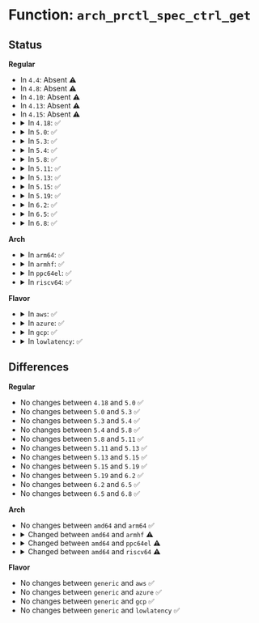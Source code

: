 # Function: <code>arch_prctl_spec_ctrl_get</code>

## Status
<b>Regular</b>
<ul>
<li>
In <code>4.4</code>: Absent ⚠️
</li>
<li>
In <code>4.8</code>: Absent ⚠️
</li>
<li>
In <code>4.10</code>: Absent ⚠️
</li>
<li>
In <code>4.13</code>: Absent ⚠️
</li>
<li>
In <code>4.15</code>: Absent ⚠️
</li>
<li>
<details>
<summary>In <code>4.18</code>: ✅</summary>

```c
int arch_prctl_spec_ctrl_get(struct task_struct *task, long unsigned int which);
```

**Collision:** Unique Global

**Inline:** No

**Transformation:** False

**Instances:**

```
In arch/x86/kernel/cpu/bugs.c (ffffffff81043960)
Location: arch/x86/kernel/cpu/bugs.c:625
Inline: False
Direct callers:
  - kernel/sys.c:__ia32_sys_prctl
  - kernel/sys.c:__x64_sys_prctl
  - fs/proc/array.c:proc_pid_status
```
**Symbols:**

```
ffffffff81043960-ffffffff810439cd: arch_prctl_spec_ctrl_get (STB_GLOBAL)
```
</details>
</li>
<li>
<details>
<summary>In <code>5.0</code>: ✅</summary>

```c
int arch_prctl_spec_ctrl_get(struct task_struct *task, long unsigned int which);
```

**Collision:** Unique Global

**Inline:** No

**Transformation:** False

**Instances:**

```
In arch/x86/kernel/cpu/bugs.c (ffffffff810451f0)
Location: arch/x86/kernel/cpu/bugs.c:921
Inline: False
Direct callers:
  - kernel/sys.c:__ia32_sys_prctl
  - kernel/sys.c:__x64_sys_prctl
  - fs/proc/array.c:proc_pid_status
```
**Symbols:**

```
ffffffff810451f0-ffffffff810452ac: arch_prctl_spec_ctrl_get (STB_GLOBAL)
```
</details>
</li>
<li>
<details>
<summary>In <code>5.3</code>: ✅</summary>

```c
int arch_prctl_spec_ctrl_get(struct task_struct *task, long unsigned int which);
```

**Collision:** Unique Global

**Inline:** No

**Transformation:** False

**Instances:**

```
In arch/x86/kernel/cpu/bugs.c (ffffffff81047cd0)
Location: arch/x86/kernel/cpu/bugs.c:1131
Inline: False
Direct callers:
  - kernel/sys.c:__ia32_sys_prctl
  - kernel/sys.c:__x64_sys_prctl
  - fs/proc/array.c:proc_pid_status
```
**Symbols:**

```
ffffffff81047cd0-ffffffff81047d9c: arch_prctl_spec_ctrl_get (STB_GLOBAL)
```
</details>
</li>
<li>
<details>
<summary>In <code>5.4</code>: ✅</summary>

```c
int arch_prctl_spec_ctrl_get(struct task_struct *task, long unsigned int which);
```

**Collision:** Unique Global

**Inline:** No

**Transformation:** False

**Instances:**

```
In arch/x86/kernel/cpu/bugs.c (ffffffff81048520)
Location: arch/x86/kernel/cpu/bugs.c:1261
Inline: False
Direct callers:
  - kernel/sys.c:__ia32_sys_prctl
  - kernel/sys.c:__x64_sys_prctl
  - fs/proc/array.c:proc_pid_status
```
**Symbols:**

```
ffffffff81048520-ffffffff810485ec: arch_prctl_spec_ctrl_get (STB_GLOBAL)
```
</details>
</li>
<li>
<details>
<summary>In <code>5.8</code>: ✅</summary>

```c
int arch_prctl_spec_ctrl_get(struct task_struct *task, long unsigned int which);
```

**Collision:** Unique Global

**Inline:** No

**Transformation:** False

**Instances:**

```
In arch/x86/kernel/cpu/bugs.c (ffffffff8104c150)
Location: arch/x86/kernel/cpu/bugs.c:1378
Inline: False
Direct callers:
  - kernel/sys.c:__do_sys_prctl
  - fs/proc/array.c:proc_pid_status
```
**Symbols:**

```
ffffffff8104c150-ffffffff8104c252: arch_prctl_spec_ctrl_get (STB_GLOBAL)
```
</details>
</li>
<li>
<details>
<summary>In <code>5.11</code>: ✅</summary>

```c
int arch_prctl_spec_ctrl_get(struct task_struct *task, long unsigned int which);
```

**Collision:** Unique Global

**Inline:** No

**Transformation:** False

**Instances:**

```
In arch/x86/kernel/cpu/bugs.c (ffffffff8104b670)
Location: arch/x86/kernel/cpu/bugs.c:1386
Inline: False
Direct callers:
  - kernel/sys.c:__do_sys_prctl
  - fs/proc/array.c:task_seccomp
  - fs/proc/array.c:task_seccomp
```
**Symbols:**

```
ffffffff8104b670-ffffffff8104b77b: arch_prctl_spec_ctrl_get (STB_GLOBAL)
```
</details>
</li>
<li>
<details>
<summary>In <code>5.13</code>: ✅</summary>

```c
int arch_prctl_spec_ctrl_get(struct task_struct *task, long unsigned int which);
```

**Collision:** Unique Global

**Inline:** No

**Transformation:** False

**Instances:**

```
In arch/x86/kernel/cpu/bugs.c (ffffffff8104d320)
Location: arch/x86/kernel/cpu/bugs.c:1386
Inline: False
Direct callers:
  - kernel/sys.c:__do_sys_prctl
  - fs/proc/array.c:task_seccomp
  - fs/proc/array.c:task_seccomp
```
**Symbols:**

```
ffffffff8104d320-ffffffff8104d42c: arch_prctl_spec_ctrl_get (STB_GLOBAL)
```
</details>
</li>
<li>
<details>
<summary>In <code>5.15</code>: ✅</summary>

```c
int arch_prctl_spec_ctrl_get(struct task_struct *task, long unsigned int which);
```

**Collision:** Unique Global

**Inline:** No

**Transformation:** False

**Instances:**

```
In arch/x86/kernel/cpu/bugs.c (ffffffff81054a50)
Location: arch/x86/kernel/cpu/bugs.c:1539
Inline: False
Direct callers:
  - kernel/sys.c:__do_sys_prctl
  - fs/proc/array.c:task_seccomp
  - fs/proc/array.c:task_seccomp
```
**Symbols:**

```
ffffffff81054a50-ffffffff81054b83: arch_prctl_spec_ctrl_get (STB_GLOBAL)
```
</details>
</li>
<li>
<details>
<summary>In <code>5.19</code>: ✅</summary>

```c
int arch_prctl_spec_ctrl_get(struct task_struct *task, long unsigned int which);
```

**Collision:** Unique Global

**Inline:** No

**Transformation:** False

**Instances:**

```
In arch/x86/kernel/cpu/bugs.c (ffffffff81060790)
Location: arch/x86/kernel/cpu/bugs.c:2041
Inline: False
Direct callers:
  - kernel/sys.c:__do_sys_prctl
  - fs/proc/array.c:task_seccomp
  - fs/proc/array.c:task_seccomp
```
**Symbols:**

```
ffffffff81060790-ffffffff81060920: arch_prctl_spec_ctrl_get (STB_GLOBAL)
```
</details>
</li>
<li>
<details>
<summary>In <code>6.2</code>: ✅</summary>

```c
int arch_prctl_spec_ctrl_get(struct task_struct *task, long unsigned int which);
```

**Collision:** Unique Global

**Inline:** No

**Transformation:** False

**Instances:**

```
In arch/x86/kernel/cpu/bugs.c (ffffffff8106f000)
Location: arch/x86/kernel/cpu/bugs.c:2092
Inline: False
Direct callers:
  - kernel/sys.c:__do_sys_prctl
  - fs/proc/array.c:task_seccomp
  - fs/proc/array.c:task_seccomp
```
**Symbols:**

```
ffffffff8106f000-ffffffff8106f198: arch_prctl_spec_ctrl_get (STB_GLOBAL)
```
</details>
</li>
<li>
<details>
<summary>In <code>6.5</code>: ✅</summary>

```c
int arch_prctl_spec_ctrl_get(struct task_struct *task, long unsigned int which);
```

**Collision:** Unique Global

**Inline:** No

**Transformation:** False

**Instances:**

```
In arch/x86/kernel/cpu/bugs.c (ffffffff810708d0)
Location: arch/x86/kernel/cpu/bugs.c:2203
Inline: False
Direct callers:
  - kernel/sys.c:__do_sys_prctl
  - fs/proc/array.c:task_seccomp
  - fs/proc/array.c:task_seccomp
```
**Symbols:**

```
ffffffff810708d0-ffffffff81070a3a: arch_prctl_spec_ctrl_get (STB_GLOBAL)
```
</details>
</li>
<li>
<details>
<summary>In <code>6.8</code>: ✅</summary>

```c
int arch_prctl_spec_ctrl_get(struct task_struct *task, long unsigned int which);
```

**Collision:** Unique Global

**Inline:** No

**Transformation:** False

**Instances:**

```
In arch/x86/kernel/cpu/bugs.c (ffffffff810781b0)
Location: arch/x86/kernel/cpu/bugs.c:2345
Inline: False
Direct callers:
  - kernel/sys.c:__do_sys_prctl
  - fs/proc/array.c:task_seccomp
  - fs/proc/array.c:task_seccomp
```
**Symbols:**

```
ffffffff810781b0-ffffffff81078355: arch_prctl_spec_ctrl_get (STB_GLOBAL)
```
</details>
</li>
</ul>
<b>Arch</b>
<ul>
<li>
<details>
<summary>In <code>arm64</code>: ✅</summary>

```c
int arch_prctl_spec_ctrl_get(struct task_struct *task, long unsigned int which);
```

**Collision:** Unique Global

**Inline:** No

**Transformation:** False

**Instances:**

```
In arch/arm64/kernel/ssbd.c (ffff8000100ac128)
Location: arch/arm64/kernel/ssbd.c:121
Inline: False
Direct callers:
  - kernel/sys.c:__arm64_sys_prctl
  - fs/proc/array.c:proc_pid_status
```
**Symbols:**

```
ffff8000100ac128-ffff8000100ac1d0: arch_prctl_spec_ctrl_get (STB_GLOBAL)
```
</details>
</li>
<li>
<details>
<summary>In <code>armhf</code>: ✅</summary>

```c
int arch_prctl_spec_ctrl_get(struct task_struct *t, long unsigned int which);
```

**Collision:** Unique Global

**Inline:** No

**Transformation:** False

**Instances:**

```
In kernel/sys.c (c036e308)
Location: kernel/sys.c:2266
Inline: False
Direct callers:
  - kernel/sys.c:__se_sys_prctl
  - fs/proc/array.c:proc_pid_status
```
**Symbols:**

```
c036e308-c036e324: arch_prctl_spec_ctrl_get (STB_WEAK)
```
</details>
</li>
<li>
<details>
<summary>In <code>ppc64el</code>: ✅</summary>

```c
int arch_prctl_spec_ctrl_get(struct task_struct *t, long unsigned int which);
```

**Collision:** Unique Global

**Inline:** No

**Transformation:** False

**Instances:**

```
In kernel/sys.c (c0000000001616e0)
Location: kernel/sys.c:2266
Inline: False
Direct callers:
  - kernel/sys.c:__se_sys_prctl
  - fs/proc/array.c:proc_pid_status
```
**Symbols:**

```
c0000000001616e0-c0000000001616f0: arch_prctl_spec_ctrl_get (STB_WEAK)
```
</details>
</li>
<li>
<details>
<summary>In <code>riscv64</code>: ✅</summary>

```c
int arch_prctl_spec_ctrl_get(struct task_struct *t, long unsigned int which);
```

**Collision:** Unique Global

**Inline:** No

**Transformation:** False

**Instances:**

```
In kernel/sys.c (ffffffe0000d49a4)
Location: kernel/sys.c:2266
Inline: False
Direct callers:
  - kernel/sys.c:__se_sys_prctl
  - fs/proc/array.c:proc_pid_status
```
**Symbols:**

```
ffffffe0000d49a4-ffffffe0000d49c0: arch_prctl_spec_ctrl_get (STB_WEAK)
```
</details>
</li>
</ul>
<b>Flavor</b>
<ul>
<li>
<details>
<summary>In <code>aws</code>: ✅</summary>

```c
int arch_prctl_spec_ctrl_get(struct task_struct *task, long unsigned int which);
```

**Collision:** Unique Global

**Inline:** No

**Transformation:** False

**Instances:**

```
In arch/x86/kernel/cpu/bugs.c (ffffffff81048690)
Location: arch/x86/kernel/cpu/bugs.c:1261
Inline: False
Direct callers:
  - kernel/sys.c:__ia32_sys_prctl
  - kernel/sys.c:__x64_sys_prctl
  - fs/proc/array.c:proc_pid_status
```
**Symbols:**

```
ffffffff81048690-ffffffff8104875c: arch_prctl_spec_ctrl_get (STB_GLOBAL)
```
</details>
</li>
<li>
<details>
<summary>In <code>azure</code>: ✅</summary>

```c
int arch_prctl_spec_ctrl_get(struct task_struct *task, long unsigned int which);
```

**Collision:** Unique Global

**Inline:** No

**Transformation:** False

**Instances:**

```
In arch/x86/kernel/cpu/bugs.c (ffffffff810379f0)
Location: arch/x86/kernel/cpu/bugs.c:1261
Inline: False
Direct callers:
  - kernel/sys.c:__ia32_sys_prctl
  - kernel/sys.c:__x64_sys_prctl
  - fs/proc/array.c:proc_pid_status
```
**Symbols:**

```
ffffffff810379f0-ffffffff81037abc: arch_prctl_spec_ctrl_get (STB_GLOBAL)
```
</details>
</li>
<li>
<details>
<summary>In <code>gcp</code>: ✅</summary>

```c
int arch_prctl_spec_ctrl_get(struct task_struct *task, long unsigned int which);
```

**Collision:** Unique Global

**Inline:** No

**Transformation:** False

**Instances:**

```
In arch/x86/kernel/cpu/bugs.c (ffffffff810484d0)
Location: arch/x86/kernel/cpu/bugs.c:1261
Inline: False
Direct callers:
  - kernel/sys.c:__ia32_sys_prctl
  - kernel/sys.c:__x64_sys_prctl
  - fs/proc/array.c:proc_pid_status
```
**Symbols:**

```
ffffffff810484d0-ffffffff8104859c: arch_prctl_spec_ctrl_get (STB_GLOBAL)
```
</details>
</li>
<li>
<details>
<summary>In <code>lowlatency</code>: ✅</summary>

```c
int arch_prctl_spec_ctrl_get(struct task_struct *task, long unsigned int which);
```

**Collision:** Unique Global

**Inline:** No

**Transformation:** False

**Instances:**

```
In arch/x86/kernel/cpu/bugs.c (ffffffff810498e0)
Location: arch/x86/kernel/cpu/bugs.c:1261
Inline: False
Direct callers:
  - kernel/sys.c:__ia32_sys_prctl
  - kernel/sys.c:__x64_sys_prctl
  - fs/proc/array.c:proc_pid_status
```
**Symbols:**

```
ffffffff810498e0-ffffffff810499ac: arch_prctl_spec_ctrl_get (STB_GLOBAL)
```
</details>
</li>
</ul>

## Differences
<b>Regular</b>
<ul>
<li>
No changes between <code>4.18</code> and <code>5.0</code> ✅
</li>
<li>
No changes between <code>5.0</code> and <code>5.3</code> ✅
</li>
<li>
No changes between <code>5.3</code> and <code>5.4</code> ✅
</li>
<li>
No changes between <code>5.4</code> and <code>5.8</code> ✅
</li>
<li>
No changes between <code>5.8</code> and <code>5.11</code> ✅
</li>
<li>
No changes between <code>5.11</code> and <code>5.13</code> ✅
</li>
<li>
No changes between <code>5.13</code> and <code>5.15</code> ✅
</li>
<li>
No changes between <code>5.15</code> and <code>5.19</code> ✅
</li>
<li>
No changes between <code>5.19</code> and <code>6.2</code> ✅
</li>
<li>
No changes between <code>6.2</code> and <code>6.5</code> ✅
</li>
<li>
No changes between <code>6.5</code> and <code>6.8</code> ✅
</li>
</ul>
<b>Arch</b>
<ul>
<li>
No changes between <code>amd64</code> and <code>arm64</code> ✅
</li>
<li>
<details>
<summary>Changed between <code>amd64</code> and <code>armhf</code> ⚠️</summary>
<ul>
<li>
<b>Param added. </b>
<code>struct task_struct *t</code>
</li>
<li>
<b>Param removed. </b>
<code>struct task_struct *task</code>
</li>
</ul>
</details>
</li>
<li>
<details>
<summary>Changed between <code>amd64</code> and <code>ppc64el</code> ⚠️</summary>
<ul>
<li>
<b>Param added. </b>
<code>struct task_struct *t</code>
</li>
<li>
<b>Param removed. </b>
<code>struct task_struct *task</code>
</li>
</ul>
</details>
</li>
<li>
<details>
<summary>Changed between <code>amd64</code> and <code>riscv64</code> ⚠️</summary>
<ul>
<li>
<b>Param added. </b>
<code>struct task_struct *t</code>
</li>
<li>
<b>Param removed. </b>
<code>struct task_struct *task</code>
</li>
</ul>
</details>
</li>
</ul>
<b>Flavor</b>
<ul>
<li>
No changes between <code>generic</code> and <code>aws</code> ✅
</li>
<li>
No changes between <code>generic</code> and <code>azure</code> ✅
</li>
<li>
No changes between <code>generic</code> and <code>gcp</code> ✅
</li>
<li>
No changes between <code>generic</code> and <code>lowlatency</code> ✅
</li>
</ul>
